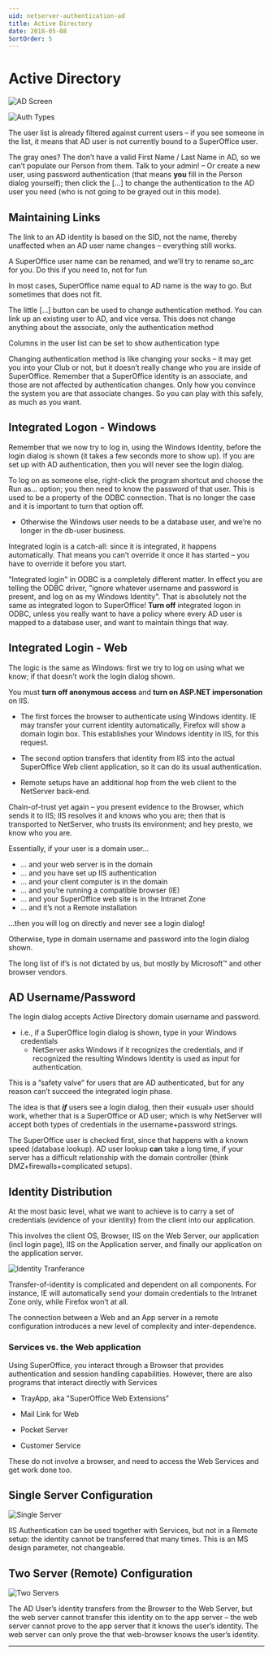 ```yaml
---
uid: netserver-authentication-ad
title: Active Directory
date: 2018-05-08
SortOrder: 5
---
```

# Active Directory

![AD Screen](../EW%202010%20Authentication_files/image002.jpg)

![Auth Types](../EW%202010%20Authentication_files/image003.jpg)

The user list is already filtered against current users – if you see someone in the list, it means that AD user is not currently bound to a SuperOffice user.

The gray ones? The don’t have a valid First Name / Last Name in AD, so we can’t populate our Person from them. Talk to your admin! – Or create a new user, using password authentication (that means **you** fill in the Person dialog yourself); then click the \[...\] to change the authentication to the AD user you need (who is not going to be grayed out in this mode).

## Maintaining Links

The link to an AD identity is based on the SID, not the name, thereby unaffected when an AD user name changes – everything still works.

A SuperOffice user name can be renamed, and we’ll try to rename so_arc for you. Do this if you need to, not for fun

In most cases, SuperOffice name equal to AD name is the way to go. But sometimes that does not fit.

The little [...] button can be used to change authentication method. You can link up an existing user to AD, and vice versa. This does not change anything about the associate, only the authentication method

Columns in the user list can be set to show authentication type

Changing authentication method is like changing your socks – it may get you into your Club or not, but it doesn’t really change who you are inside of SuperOffice. Remember that a SuperOffice identity is an associate, and those are not affected by authentication changes. Only how you convince the system you are that associate changes. So you can play with this safely, as much as you want.

## Integrated Logon - Windows

Remember that we now try to log in, using the Windows Identity, before the login dialog is shown (it takes a few seconds more to show up). If you are set up with AD authentication, then you will never see the login dialog.

To log on as someone else, right-click the program shortcut and choose the Run as... option; you then need to know the password of that user. This is used to be a property of the ODBC connection. That is no longer the case and it is important to turn that option off.

* Otherwise the Windows user needs to be a database user, and we’re no longer in the db-user business.

Integrated login is a catch-all: since it is integrated, it happens automatically. That means you can’t override it once it has started – you have to override it before you start.

"Integrated login" in ODBC is a completely different matter. In effect you are telling the ODBC driver, "ignore whatever username and password is present, and log on as my Windows Identity". That is absolutely not the same as integrated logon to SuperOffice!  **Turn off** integrated logon in ODBC, unless you really want to have a policy where every AD user is mapped to a database user, and want to maintain things that way.

## Integrated Login - Web

The logic is the same as Windows: first we try to log on using what we know; if that doesn’t work the login dialog shown.

You must **turn off anonymous access** and **turn on ASP.NET impersonation** on IIS.

* The first forces the browser to authenticate using Windows identity. IE may transfer your current identity automatically, Firefox will show a domain login box. This establishes your Windows identity in IIS, for this request.

* The second option transfers that identity from IIS into the actual SuperOffice Web client application, so it can do its usual authentication.

* Remote setups have an additional hop from the web client to the NetServer back-end.

Chain-of-trust yet again – you present evidence to the Browser, which sends it to IIS; IIS resolves it and knows who you are; then that is transported to NetServer, who trusts its environment; and hey presto, we know who you are.

Essentially, if your user is a domain user...

* ... and your web server is in the domain
* ... and you have set up IIS authentication
* ... and your client computer is in the domain
* ... and you’re running a compatible browser (IE)
* ... and your SuperOffice web site is in the Intranet Zone
* ... and it’s not a Remote installation

...then you will log on directly and never see a login dialog!

Otherwise, type in domain username and password into the login dialog shown.

The long list of if’s is not dictated by us, but mostly by Microsoft&trade; and other browser vendors.

## AD Username\/Password

The login dialog accepts Active Directory domain username and password.

* i.e., if a SuperOffice login dialog is shown, type in your Windows credentials
  * NetServer asks Windows if it recognizes the credentials, and if recognized the resulting Windows Identity is used as input for authentication.

This is a ”safety valve” for users that are AD authenticated, but for any reason can’t succeed the integrated login phase.

The idea is that _**if**_ users see a login dialog, then their «usual» user should work, whether that is a SuperOffice or AD user; which is why NetServer will accept both types of credentials in the username+password strings. 

The SuperOffice user is checked first, since that happens with a known speed (database lookup). AD user lookup **can** take a long time, if your server has a difficult relationship with the domain controller (think DMZ+firewalls+complicated setups).

## Identity Distribution

At the most basic level, what we want to achieve is to carry a set of credentials (evidence of your identity) from the client into our application.

This involves the client OS, Browser, IIS on the Web Server, our application (incl login page), IIS on the Application server, and finally our application on the application server.

![Identity Tranferance](../EW%202010%20Authentication_files/image004.gif)

Transfer-of-identity is complicated and dependent on all components. For instance, IE will automatically send your domain credentials to the Intranet Zone only, while Firefox won’t at all.

The connection between a Web and an App server in a remote configuration introduces a new level of complexity and inter-dependence.

### Services vs. the Web application

Using SuperOffice, you interact through a Browser that provides authentication and session handling capabilities. However, there are also programs that interact directly with Services

* TrayApp, aka "SuperOffice Web Extensions"

* Mail Link for Web

* Pocket Server

* Customer Service

These do not involve a browser, and need to access the Web Services and get work done too.

## Single Server Configuration

![Single Server](../EW%202010%20Authentication_files/image005.gif)

IIS Authentication can be used together with Services, but not in a Remote setup: the identity cannot be transferred that many times.  This is an MS design parameter, not changeable.

## Two Server (Remote) Configuration 

![Two Servers](../EW%202010%20Authentication_files/image006.gif)

The AD User’s identity transfers from the Browser to the Web Server, but the web server cannot transfer this identity on to the app server – the web server cannot prove to the app server that it knows the user’s identity. The web server can only prove the that web-browser knows the user’s identity.

---